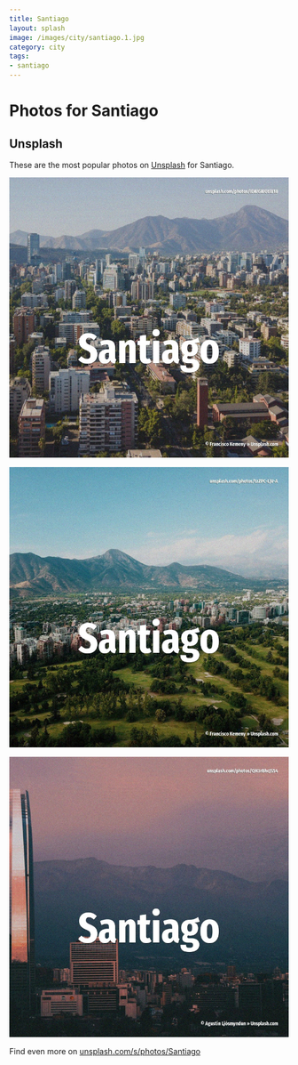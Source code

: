 ```yaml
---
title: Santiago
layout: splash
image: /images/city/santiago.1.jpg
category: city
tags:
- santiago
---
```

# Photos for Santiago

## Unsplash

These are the most popular photos on [Unsplash](https://unsplash.com) for Santiago.

![Santiago](/images/city/santiago.1.jpg)

![Santiago](/images/city/santiago.2.jpg)

![Santiago](/images/city/santiago.3.jpg)

Find even more on [unsplash.com/s/photos/Santiago](https://unsplash.com/s/photos/Santiago)